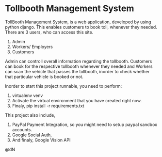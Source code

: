 # Tollbooth Management System

TollBooth Management System, is a web application, developed by using python django. This enables customers to book toll, whenever they needed. There are 3 users, who can access this site.

  1. Admin
  2. Workers/ Employers
  3. Customers 

Admin can controll overall information regarding the tollbooth. Customers can book for the respective tollbooth whenever they needed and Workers can scan the vehicle that passes the tollbooth, inorder to check whether that particular vehicle is booked or not.

Inorder to start this project runnable, you need to perform:

  1. virtualenv venv
  2. Activate the virtual environment that you have created right now.
  3. Finaly, pip install -r requirements.txt
  
This project also include, 

  1. PayPal Payment Integration, so you might need to setup paypal sandbox accounts. 
  2. Google Social Auth, 
  3. And finaly, Google Vision API

@dN
